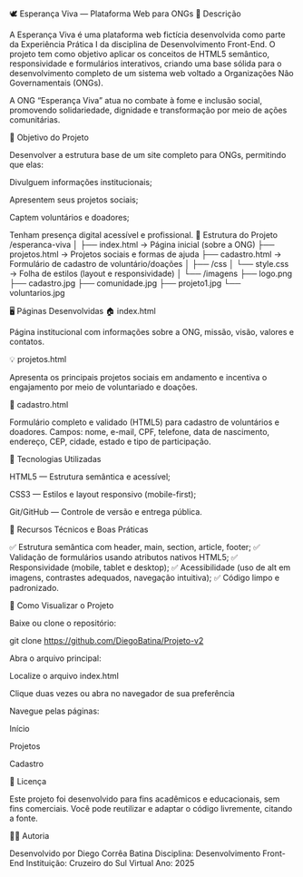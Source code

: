 🕊️ Esperança Viva — Plataforma Web para ONGs
📘 Descrição

A Esperança Viva é uma plataforma web fictícia desenvolvida como parte da Experiência Prática I da disciplina de Desenvolvimento Front-End.
O projeto tem como objetivo aplicar os conceitos de HTML5 semântico, responsividade e formulários interativos, criando uma base sólida para o desenvolvimento completo de um sistema web voltado a Organizações Não Governamentais (ONGs).

A ONG “Esperança Viva” atua no combate à fome e inclusão social, promovendo solidariedade, dignidade e transformação por meio de ações comunitárias.

🎯 Objetivo do Projeto

Desenvolver a estrutura base de um site completo para ONGs, permitindo que elas:

Divulguem informações institucionais;

Apresentem seus projetos sociais;

Captem voluntários e doadores;

Tenham presença digital acessível e profissional.
🧩 Estrutura do Projeto
/esperanca-viva
│
├── index.html           → Página inicial (sobre a ONG)
├── projetos.html        → Projetos sociais e formas de ajuda
├── cadastro.html        → Formulário de cadastro de voluntário/doações
│
├── /css
│   └── style.css        → Folha de estilos (layout e responsividade)
│
└── /imagens
    ├── logo.png
    ├── cadastro.jpg
    ├── comunidade.jpg
    ├── projeto1.jpg
    └── voluntarios.jpg

🖥️ Páginas Desenvolvidas
🏠 index.html

Página institucional com informações sobre a ONG, missão, visão, valores e contatos.

💡 projetos.html

Apresenta os principais projetos sociais em andamento e incentiva o engajamento por meio de voluntariado e doações.

📝 cadastro.html

Formulário completo e validado (HTML5) para cadastro de voluntários e doadores.
Campos: nome, e-mail, CPF, telefone, data de nascimento, endereço, CEP, cidade, estado e tipo de participação.

🧠 Tecnologias Utilizadas

HTML5 — Estrutura semântica e acessível;

CSS3 — Estilos e layout responsivo (mobile-first);

Git/GitHub — Controle de versão e entrega pública.

🧱 Recursos Técnicos e Boas Práticas

✅ Estrutura semântica com header, main, section, article, footer;
✅ Validação de formulários usando atributos nativos HTML5;
✅ Responsividade (mobile, tablet e desktop);
✅ Acessibilidade (uso de alt em imagens, contrastes adequados, navegação intuitiva);
✅ Código limpo e padronizado.

🚀 Como Visualizar o Projeto

Baixe ou clone o repositório:

git clone https://github.com/DiegoBatina/Projeto-v2


Abra o arquivo principal:

Localize o arquivo index.html

Clique duas vezes ou abra no navegador de sua preferência

Navegue pelas páginas:

Início

Projetos

Cadastro

📄 Licença

Este projeto foi desenvolvido para fins acadêmicos e educacionais, sem fins comerciais.
Você pode reutilizar e adaptar o código livremente, citando a fonte.

👩‍💻 Autoria

Desenvolvido por Diego Corrêa Batina
Disciplina: Desenvolvimento Front-End
Instituição: Cruzeiro do Sul Virtual
Ano: 2025
